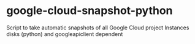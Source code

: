# google-cloud-snapshot-python
Script to take automatic snapshots of all Google Cloud project Instances disks (python) and googleapiclient dependent
